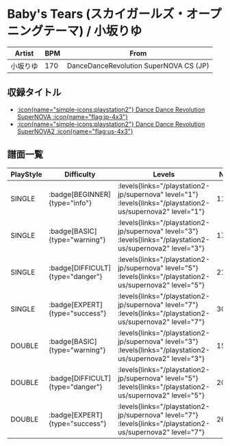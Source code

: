 # Baby's Tears (スカイガールズ・オープニングテーマ) / 小坂りゆ

|Artist|BPM|From|
|------|---|----|
|小坂りゆ|170|DanceDanceRevolution SuperNOVA CS (JP)|

## 収録タイトル

- [:icon{name="simple-icons:playstation2"} Dance Dance Revolution SuperNOVA :icon{name="flag:jp-4x3"}](/playstation2-jp/supernova)
- [:icon{name="simple-icons:playstation2"} Dance Dance Revolution SuperNOVA2 :icon{name="flag:us-4x3"}](/playstation2-us/supernova2)

## 譜面一覧

|PlayStyle|Difficulty|Levels|Notes|Movie|
|---------|----------|------|-----|-----|
|SINGLE| :badge[BEGINNER]{type="info"}| :levels{links="/playstation2-jp/supernova" level="1"} :levels{links="/playstation2-us/supernova2" level="1"}|112/0||
|SINGLE| :badge[BASIC]{type="warning"}| :levels{links="/playstation2-jp/supernova" level="3"} :levels{links="/playstation2-us/supernova2" level="3"}|179/10||
|SINGLE| :badge[DIFFICULT]{type="danger"}| :levels{links="/playstation2-jp/supernova" level="5"} :levels{links="/playstation2-us/supernova2" level="5"}|210/15||
|SINGLE| :badge[EXPERT]{type="success"}| :levels{links="/playstation2-jp/supernova" level="7"} :levels{links="/playstation2-us/supernova2" level="7"}|300/11||
|DOUBLE| :badge[BASIC]{type="warning"}| :levels{links="/playstation2-jp/supernova" level="3"} :levels{links="/playstation2-us/supernova2" level="3"}|159/7||
|DOUBLE| :badge[DIFFICULT]{type="danger"}| :levels{links="/playstation2-jp/supernova" level="5"} :levels{links="/playstation2-us/supernova2" level="5"}|207/5||
|DOUBLE| :badge[EXPERT]{type="success"}| :levels{links="/playstation2-jp/supernova" level="7"} :levels{links="/playstation2-us/supernova2" level="7"}|265/5||
